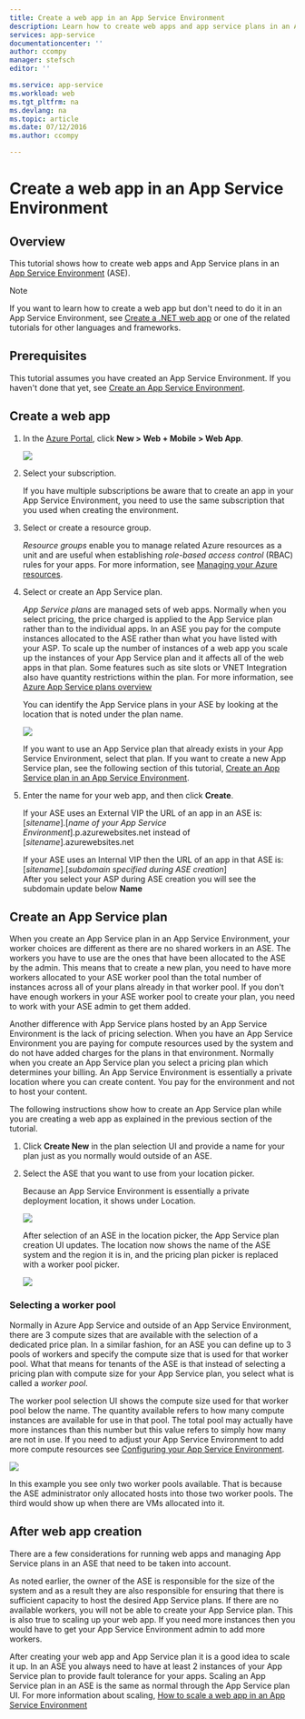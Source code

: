 ```yaml
---
title: Create a web app in an App Service Environment
description: Learn how to create web apps and app service plans in an App Service Environment
services: app-service
documentationcenter: ''
author: ccompy
manager: stefsch
editor: ''

ms.service: app-service
ms.workload: web
ms.tgt_pltfrm: na
ms.devlang: na
ms.topic: article
ms.date: 07/12/2016
ms.author: ccompy

---
```

# Create a web app in an App Service Environment
## Overview
This tutorial shows how to create web apps and App Service plans in an [App Service Environment](app-service-app-service-environment-intro.md) (ASE). 

> [!NOTE]
> If you want to learn how to create a web app but don't need to do it in an App Service Environment, see [Create a .NET web app](web-sites-dotnet-get-started.md) or one of the related tutorials for other languages and frameworks.
> 
> 

## Prerequisites
This tutorial assumes you have created an App Service Environment. If you haven't done that yet, see [Create an App Service Environment](app-service-web-how-to-create-an-app-service-environment.md). 

## Create a web app
1. In the [Azure Portal](https://portal.azure.com/), click **New > Web + Mobile > Web App**. 
   
    ![](./media/app-service-web-how-to-create-a-web-app-in-an-ase/createaspnewwebapp.png)
2. Select your subscription.  
   
    If you have multiple subscriptions be aware that to create an app in your App Service Environment, you need to use the same subscription that you used when creating the environment. 
3. Select or create a resource group.
   
    *Resource groups* enable you to manage related Azure resources as a unit and are useful when establishing *role-based access control* (RBAC) rules for your apps. For more information, see [Managing your Azure resources](http://azure.microsoft.com/documentation/articles/resource-group-portal/). 
4. Select or create an App Service plan.
   
    *App Service plans* are managed sets of web apps.  Normally when you select pricing, the price charged is applied to the App Service plan rather than to the individual apps. In an ASE you pay for the compute instances allocated to the ASE rather than what you have listed with your ASP.  To scale up the number of instances of a web app you scale up the instances of your App Service plan and it affects all of the web apps in that plan.  Some features such as site slots or VNET Integration also have quantity restrictions within the plan.  For more information, see [Azure App Service plans overview](../app-service/azure-web-sites-web-hosting-plans-in-depth-overview.md)
   
    You can identify the App Service plans in your ASE by looking at the location that is noted under the plan name.  
   
    ![](./media/app-service-web-how-to-create-a-web-app-in-an-ase/selectaspinase.png)
   
    If you want to use an App Service plan that already exists in your App Service Environment, select that plan. If you want to create a new App Service plan, see the following section of this tutorial, [Create an App Service plan in an App Service Environment](#createplan).
5. Enter the name for your web app, and then click **Create**. 
   
    If your ASE uses an External VIP the URL of an app in an ASE is:
    [*sitename*].[*name of your App Service Environment*].p.azurewebsites.net
    instead of
    [*sitename*].azurewebsites.net
   
    If your ASE uses an Internal VIP then the URL of an app in that ASE is:
    [*sitename*].[*subdomain specified during ASE creation*]   
    After you select your ASP during ASE creation you will see the subdomain update below **Name**

## <a name="createplan"></a> Create an App Service plan
When you create an App Service plan in an App Service Environment, your worker choices are different as there are no shared workers in an ASE.  The workers you have to use are the ones that have been allocated to the ASE by the admin.  This means that to create a new plan, you need to have more workers allocated to your ASE worker pool than the total number of instances across all of your plans already in that worker pool.  If you don't have enough workers in your ASE worker pool to create your plan, you need to work with your ASE admin to get them added.

Another difference with App Service plans hosted by an App Service Environment is the lack of pricing selection.  When you have an App Service Environment you are paying for compute resources used by the system and do not have added charges for the plans in that environment.  Normally when you create an App Service plan you select a pricing plan which determines your billing.  An App Service Environment is essentially a private location where you can create content.  You pay for the environment and not to host your content.

The following instructions show how to create an App Service plan while you are creating a web app as explained in the previous section of the tutorial.

1. Click **Create New** in the plan selection UI and provide a name for your plan just as you normally would outside of an ASE.
2. Select the ASE that you want to use from your location picker.
   
    Because an App Service Environment is essentially a private deployment location, it shows under Location. 
   
    ![](./media/app-service-web-how-to-create-a-web-app-in-an-ase/createasplocation.png)
   
    After selection of an ASE in the location picker, the App Service plan creation UI updates.  The location now shows the name of the ASE system and the region it is in, and the pricing plan picker is replaced with a worker pool picker.  
   
    ![](./media/app-service-web-how-to-create-a-web-app-in-an-ase/createaspselected.png)

### Selecting a worker pool
Normally in Azure App Service and outside of an App Service Environment, there are 3 compute sizes that are available with the selection of a dedicated price plan.  In a similar fashion, for an ASE you can define up to 3 pools of workers and specify the compute size that is used for that worker pool.  What that means for tenants of the ASE is that instead of selecting a pricing plan with compute size for your App Service plan, you select what is called a *worker pool*.  

The worker pool selection UI shows the compute size used for that worker pool below the name.  The quantity available refers to how many compute instances are available for use in that pool.  The total pool may actually have more instances than this number but this value refers to simply how many are not in use.  If you need to adjust your App Service Environment to add more compute resources see [Configuring your App Service Environment](app-service-web-configure-an-app-service-environment.md).

![](./media/app-service-web-how-to-create-a-web-app-in-an-ase/createaspworkerpool.png)

In this example you see only two worker pools available. That is because the ASE administrator only allocated hosts into those two worker pools.  The third would show up when there are VMs allocated into it.  

## After web app creation
There are a few considerations for running web apps and managing App Service plans in an ASE that need to be taken into account.  

As noted earlier, the owner of the ASE is responsible for the size of the system and as a result they are also responsible for ensuring that there is sufficient capacity to host the desired App Service plans. If there are no available workers, you will not be able to create your App Service plan.  This is also true to scaling up your web app.  If you need more instances then you would have to get your App Service Environment admin to add more workers.

After creating your web app and App Service plan it is a good idea to scale it up.  In an ASE you always need to have at least 2 instances of your App Service plan to provide fault tolerance for your apps.  Scaling an App Service plan in an ASE is the same as normal through the App Service plan UI.  For more information about scaling, [How to scale a web app in an App Service Environment](app-service-web-scale-a-web-app-in-an-app-service-environment.md)

<!--Image references-->
[1]: ./media/app-service-web-how-to-create-a-web-app-in-an-ase/createaspnewwebapp.png
[2]: ./media/app-service-web-how-to-create-a-web-app-in-an-ase/createasplocation.png
[3]: ./media/app-service-web-how-to-create-a-web-app-in-an-ase/createaspselected.png
[4]: ./media/app-service-web-how-to-create-a-web-app-in-an-ase/createaspworkerpool.png
[5]: ./media/app-service-web-how-to-create-a-web-app-in-an-ase/selectaspinase.png

<!--Links-->
[WhatisASE]: http://azure.microsoft.com/documentation/articles/app-service-app-service-environment-intro/
[Appserviceplans]: http://azure.microsoft.com/documentation/articles/azure-web-sites-web-hosting-plans-in-depth-overview/
[HowtoCreateASE]: http://azure.microsoft.com/documentation/articles/app-service-web-how-to-create-an-app-service-environment/
[HowtoScale]: http://azure.microsoft.com/documentation/articles/app-service-web-scale-a-web-app-in-an-app-service-environment
[HowtoConfigureASE]: http://azure.microsoft.com/documentation/articles/app-service-web-configure-an-app-service-environment
[ResourceGroups]: http://azure.microsoft.com/documentation/articles/resource-group-portal/
[AzurePowershell]: http://azure.microsoft.com/documentation/articles/powershell-install-configure/

